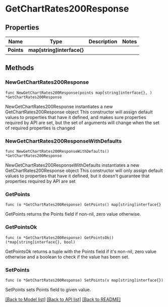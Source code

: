 # GetChartRates200Response

## Properties

Name | Type | Description | Notes
------------ | ------------- | ------------- | -------------
**Points** | **map[string]interface{}** |  | 

## Methods

### NewGetChartRates200Response

`func NewGetChartRates200Response(points map[string]interface{}, ) *GetChartRates200Response`

NewGetChartRates200Response instantiates a new GetChartRates200Response object
This constructor will assign default values to properties that have it defined,
and makes sure properties required by API are set, but the set of arguments
will change when the set of required properties is changed

### NewGetChartRates200ResponseWithDefaults

`func NewGetChartRates200ResponseWithDefaults() *GetChartRates200Response`

NewGetChartRates200ResponseWithDefaults instantiates a new GetChartRates200Response object
This constructor will only assign default values to properties that have it defined,
but it doesn't guarantee that properties required by API are set

### GetPoints

`func (o *GetChartRates200Response) GetPoints() map[string]interface{}`

GetPoints returns the Points field if non-nil, zero value otherwise.

### GetPointsOk

`func (o *GetChartRates200Response) GetPointsOk() (*map[string]interface{}, bool)`

GetPointsOk returns a tuple with the Points field if it's non-nil, zero value otherwise
and a boolean to check if the value has been set.

### SetPoints

`func (o *GetChartRates200Response) SetPoints(v map[string]interface{})`

SetPoints sets Points field to given value.



[[Back to Model list]](../README.md#documentation-for-models) [[Back to API list]](../README.md#documentation-for-api-endpoints) [[Back to README]](../README.md)


